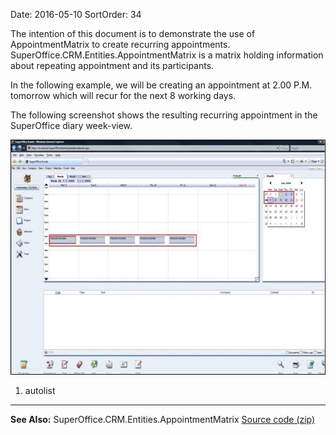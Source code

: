 Date: 2016-05-10
SortOrder: 34

The intention of this document is to demonstrate the use of AppointmentMatrix to create recurring appointments. SuperOffice.CRM.Entities.AppointmentMatrix is a matrix holding information about repeating appointment and its participants.

In the following example, we will be creating an appointment at 2.00 P.M. tomorrow which will recur for the next 8 working days.

The following screenshot shows the resulting recurring appointment in the SuperOffice diary week-view.

 <img src="../How%20to%20Create%20a%20Recurring%20Appointment_files/image001.jpg" width="606" height="376" /> 

1. autolist

------------------------------------------------------------------------

**See Also:** SuperOffice.CRM.Entities.AppointmentMatrix
[Source code (zip)](HowToCreateRecurringAppointment.zip)
